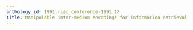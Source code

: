 ```yaml
---
anthology_id: 1991.riao_conference-1991.18
title: Manipulable inter-medium encodings for information retrieval
---
```

